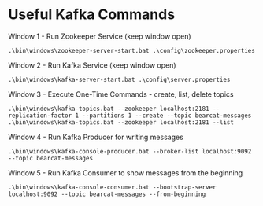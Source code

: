 # Useful Kafka Commands

Window 1 - Run Zookeeper Service  (keep window open)
```
.\bin\windows\zookeeper-server-start.bat .\config\zookeeper.properties
```
Window 2 - Run Kafka Service (keep window open)
```
.\bin\windows\kafka-server-start.bat .\config\server.properties
```
Window 3 - Execute One-Time Commands - create, list, delete topics 
```
.\bin\windows\kafka-topics.bat --zookeeper localhost:2181 --replication-factor 1 --partitions 1 --create --topic bearcat-messages
.\bin\windows\kafka-topics.bat --zookeeper localhost:2181 --list
```
Window 4 - Run Kafka Producer for writing messages
```
.\bin\windows\kafka-console-producer.bat --broker-list localhost:9092 --topic bearcat-messages
```
Window 5 - Run Kafka Consumer to show messages from the beginning
```
.\bin\windows\kafka-console-consumer.bat --bootstrap-server localhost:9092 --topic bearcat-messages --from-beginning
```